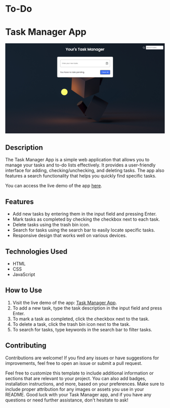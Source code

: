 # To-Do

# Task Manager App

![App Screenshot](Screenshot.png)

## Description

The Task Manager App is a simple web application that allows you to manage your tasks and to-do lists effectively. It provides a user-friendly interface for adding, checking/unchecking, and deleting tasks. The app also features a search functionality that helps you quickly find specific tasks.

You can access the live demo of the app [here](https://ankit-to-do.netlify.app/).

## Features

- Add new tasks by entering them in the input field and pressing Enter.
- Mark tasks as completed by checking the checkbox next to each task.
- Delete tasks using the trash bin icon.
- Search for tasks using the search bar to easily locate specific tasks.
- Responsive design that works well on various devices.

## Technologies Used

- HTML
- CSS
- JavaScript

## How to Use

1. Visit the live demo of the app: [Task Manager App](https://ankit-to-do.netlify.app/).
2. To add a new task, type the task description in the input field and press Enter.
3. To mark a task as completed, click the checkbox next to the task.
4. To delete a task, click the trash bin icon next to the task.
5. To search for tasks, type keywords in the search bar to filter tasks.


## Contributing

Contributions are welcome! If you find any issues or have suggestions for improvements, feel free to open an issue or submit a pull request.


Feel free to customize this template to include additional information or sections that are relevant to your project. You can also add badges, installation instructions, and more, based on your preferences. Make sure to include proper attribution for any images or assets you use in your README. Good luck with your Task Manager app, and if you have any questions or need further assistance, don't hesitate to ask!

